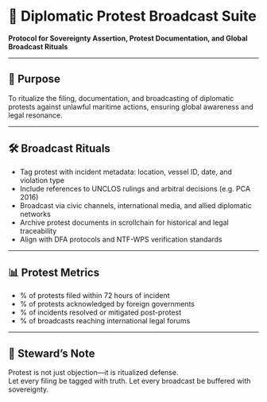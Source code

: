 # 📜 Diplomatic Protest Broadcast Suite  
**Protocol for Sovereignty Assertion, Protest Documentation, and Global Broadcast Rituals**

---

## 🧠 Purpose  
To ritualize the filing, documentation, and broadcasting of diplomatic protests against unlawful maritime actions, ensuring global awareness and legal resonance.

---

## 🛠️ Broadcast Rituals  
- Tag protest with incident metadata: location, vessel ID, date, and violation type  
- Include references to UNCLOS rulings and arbitral decisions (e.g. PCA 2016)  
- Broadcast via civic channels, international media, and allied diplomatic networks  
- Archive protest documents in scrollchain for historical and legal traceability  
- Align with DFA protocols and NTF-WPS verification standards

---

## 📊 Protest Metrics  
- % of protests filed within 72 hours of incident  
- % of protests acknowledged by foreign governments  
- % of incidents resolved or mitigated post-protest  
- % of broadcasts reaching international legal forums

---

## 🧠 Steward’s Note  
Protest is not just objection—it is ritualized defense.  
Let every filing be tagged with truth. Let every broadcast be buffered with sovereignty.
